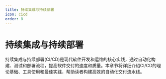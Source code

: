 ```yaml
---
title: 持续集成与持续部署
icon: cicd
order: 8
---
```


# 持续集成与持续部署

持续集成与持续部署(CI/CD)是现代软件开发和运维的核心实践，通过自动化构建、测试和部署流程，提高软件交付的速度和质量。本章节将详细介绍CI/CD的理论基础、工具使用和最佳实践，帮助读者构建高效的自动化交付流水线。
